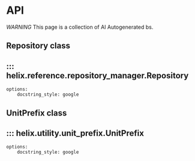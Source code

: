 # API

*WARNING* This page is a collection of AI Autogenerated bs. 

## Repository class
## ::: helix.reference.repository_manager.Repository
    options:
        docstring_style: google

## UnitPrefix class
## ::: helix.utility.unit_prefix.UnitPrefix
    options:
        docstring_style: google